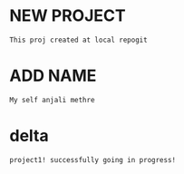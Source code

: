# NEW PROJECT 
    This proj created at local repogit 

# ADD NAME
    My self anjali methre

# delta 
    project1! successfully going in progress!